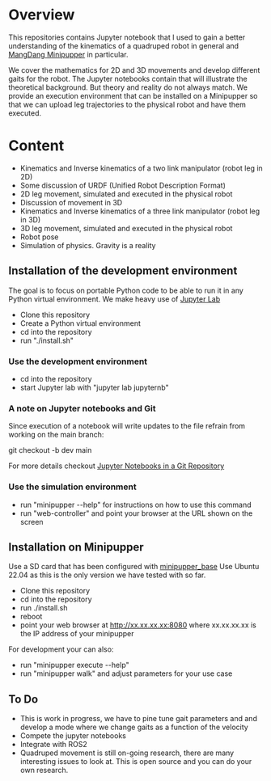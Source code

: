 # Overview

This repositories contains Jupyter notebook that I used to gain a better understanding of the kinematics of a quadruped robot in general and <a href="https://github.com/mangdangroboticsclub/QuadrupedRobot">MangDang Minipupper</a> in particular.

We cover the mathematics for 2D and 3D movements and develop different gaits for the robot. The Jupyter notebooks contain that will illustrate the theoretical background. But theory and reality do not always match. We provide an execution environment that can be installed on a Minipupper so that we can upload leg trajectories to the physical robot and have them executed.

# Content

- Kinematics and Inverse kinematics of a two link manipulator (robot leg in 2D)
- Some discussion of URDF (Unified Robot Description Format)
- 2D leg movement, simulated and executed in the physical robot
- Discussion of movement in 3D
- Kinematics and Inverse kinematics of a three link manipulator (robot leg in 3D)
- 3D leg movement, simulated and executed in the physical robot
- Robot pose
- Simulation of physics. Gravity is a reality

## Installation of the development environment

The goal is to focus on portable Python code to be able to run it in any Python virtual environment. We make heavy use of <a href="https://blog.jupyter.org/jupyterlab-is-ready-for-users-5a6f039b8906">Jupyter Lab</a>

- Clone this repository
- Create a Python virtual environment
- cd into the repository
- run "./install.sh"

### Use the development environment

- cd into the repository
- start Jupyter lab with "jupyter lab jupyternb"

### A note on Jupyter notebooks and Git

Since execution of a notebook will write updates to the file refrain from working on the main branch:

git checkout -b dev main

For more details checkout <a href="https://mg.readthedocs.io/git-jupyter.html">Jupyter Notebooks in a Git Repository</a>

### Use the simulation environment

- run "minipupper --help" for instructions on how to use this command
- run "web-controller" and point your browser at the URL shown on the screen

## Installation on Minipupper

Use a SD card that has been configured with  <a href="https://github.com/hdumcke/minipupper_base">minipupper_base</a> Use Ubuntu 22.04 as this is the only version we have tested with so far.

- Clone this repository
- cd into the repository
- run ./install.sh
- reboot
- point your web browser at http://xx.xx.xx.xx:8080 where xx.xx.xx.xx is the IP address of your minipupper

For development your can also:

- run "minipupper execute --help"
- run "minipupper walk" and adjust parameters for your use case

## To Do

- This is work in progress, we have to pine tune gait parameters and and develop a mode where we change gaits as a function of the velocity
- Compete the jupyter notebooks
- Integrate with ROS2
- Quadruped movement is still on-going research, there are many interesting issues to look at. This is open source and you can do your own research.

